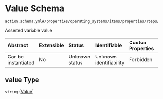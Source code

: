 # Value Schema

```txt
action.schema.yml#/properties/operating_systems/items/properties/steps/items/properties/actions/items/properties/fastboot:assert_var/properties/value
```

Asserted variable value

| Abstract            | Extensible | Status         | Identifiable            | Custom Properties | Additional Properties | Access Restrictions | Defined In                                                          |
| :------------------ | :--------- | :------------- | :---------------------- | :---------------- | :-------------------- | :------------------ | :------------------------------------------------------------------ |
| Can be instantiated | No         | Unknown status | Unknown identifiability | Forbidden         | Allowed               | none                | [device.schema.json*](../device.schema.json "open original schema") |

## value Type

`string` ([Value](device-properties-operating-systems-operating-system-properties-steps-step-properties-group-step-action-properties-fastbootassert_var-properties-value.md))
